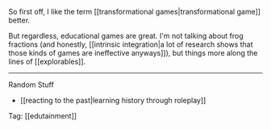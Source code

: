So first off, I like the term [[transformational games|transformational game]] better.

But regardless, educational games are great. I'm not talking about frog fractions (and honestly, [[intrinsic integration|a lot of research shows that those kinds of games are ineffective anyways]]), but things more along the lines of [[explorables]].

--------------------------
Random Stuff

 - [[reacting to the past|learning history through roleplay]]

Tag: [[edutainment]]

